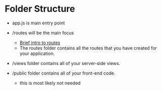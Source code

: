 # Folder Structure

- app.js is main entry point
- /routes will be the main focus

  - [Brief intro to routes](https://expressjs.com/en/starter/basic-routing.html)
  - The routes folder contains all the routes that you have created for your application.

- /views folder contains all of your server-side views.

- /public folder contains all of your front-end code.
  - this is most likely not needed
